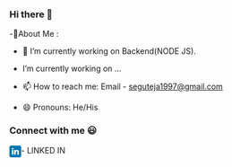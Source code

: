 ### Hi there 👋
-💫About Me :
- 🔭 I’m currently working on Backend(NODE JS).
-  I’m currently working on ...


- 📫 How to reach me: Email - seguteja1997@gmail.com
- 😄 Pronouns: He/His

### Connect with me :smiley:

<a href="https://www.linkedin.com/in/teja-segu-26472717a/">
  <img align="left" alt="Vedant Jajoo Linkdin" width="21px" src="https://raw.githubusercontent.com/edent/SuperTinyIcons/099dc12b59179d07d534069bc8551718f786d91a/images/svg/linkedin.svg" />
</a>
- LINKED IN


